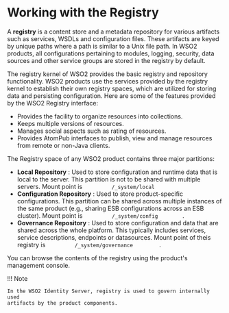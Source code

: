 # Working with the Registry

A **registry** is a content store and a metadata repository for various
artifacts such as services, WSDLs and configuration files. These
artifacts are keyed by unique paths where a path is similar to a Unix
file path. In WSO2 products, all configurations pertaining to modules,
logging, security, data sources and other service groups are stored in
the registry by default.

The registry kernel of WSO2 provides the basic registry and repository
functionality. WSO2 products use the services provided by the registry
kernel to establish their own registry spaces, which are utilized for
storing data and persisting configuration. Here are some of the features
provided by the WSO2 Registry interface:

-   Provides the facility to organize resources into collections.
-   Keeps multiple versions of resources.
-   Manages social aspects such as rating of resources.
-   Provides AtomPub interfaces to publish, view and manage resources
    from remote or non-Java clients.

The Registry space of any WSO2 product contains three major
partitions:  

-   **Local Repository** : Used to store configuration and runtime data
    that is local to the server. This partition is not to be shared with
    multiple servers. Mount point is
    `          /_system/local         `  
-   **Configuration Repository** : Used to store product-specific
    configurations. This partition can be shared across multiple
    instances of the same product (e.g., sharing ESB configurations
    across an ESB cluster). Mount point is
    `          /_system/config         `.
-   **Governance Repository** : Used to store configuration and data
    that are shared across the whole platform. This typically includes
    services, service descriptions, endpoints or datasources. Mount
    point of theis registry is `          /_system/governance         `
   .

You can browse the contents of the registry using the product's
management console.

  
!!! Note

    In the WSO2 Identity Server, registry is used to govern internally used 
    artifacts by the product components.